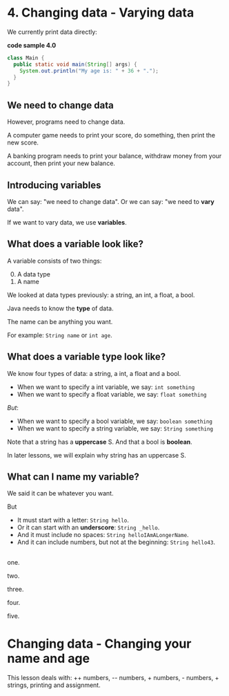 # 4. Changing data - Varying data

We currently print data directly:

**code sample 4.0**
```java
class Main {
  public static void main(String[] args) {
    System.out.println("My age is: " + 36 + ".");
  }
}
```

## We need to change data

However, programs need to change data.

A computer game needs to print your score, do something, then print the new score.

A banking program needs to print your balance, withdraw money from your account, then print your new balance.

## Introducing variables

We can say: "we need to change data". Or we can say: "we need to **vary** data".

If we want to vary data, we use **variables**.

## What does a variable look like?

A variable consists of two things:

0. A data type
0. A name

We looked at data types previously: a string, an int, a float, a bool.

Java needs to know the **type** of data.

The name can be anything you want.

For example: `String name` or `int age`.

## What does a variable type look like?

We know four types of data: a string, a int, a float and a bool.

* When we want to specify a int variable, we say: `int something`
* When we want to specify a float variable, we say: `float something`

*But*:

* When we want to specify a bool variable, we say: `boolean something`
* When we want to specify a string variable, we say: `String something`

Note that a string has a **uppercase** S. And that a bool is **boolean**.

In later lessons, we will explain why string has an uppercase S.

## What can I name my variable?

We said it can be whatever you want.

But 

* It must start with a letter: `String hello`.
* Or it can start with an **underscore**: `String _hello`.
* And it must include no spaces: `String helloIAmALongerName`.
* And it can include numbers, but not at the beginning: `String hello43`.

## 

one.

two.

three.

four.

five.

# Changing data - Changing your name and age

This lesson deals with: ++ numbers, -- numbers, + numbers, - numbers, + strings, printing and assignment.
